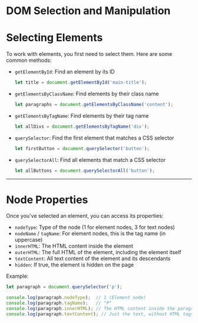 # DOM Selection and Manipulation

# Selecting Elements

To work with elements, you first need to select them. Here are some common methods:

- `getElementById`: Find an element by its ID  
  ```js
  let title = document.getElementById('main-title');
  ```

- `getElementsByClassName`: Find elements by their class name  
  ```js
  let paragraphs = document.getElementsByClassName('content');
  ```

- `getElementsByTagName`: Find elements by their tag name  
  ```js
  let allDivs = document.getElementsByTagName('div');
  ```

- `querySelector`: Find the first element that matches a CSS selector  
  ```js
  let firstButton = document.querySelector('button');
  ```

- `querySelectorAll`: Find all elements that match a CSS selector  
  ```js
  let allButtons = document.querySelectorAll('button');
  ```

---

# Node Properties

Once you've selected an element, you can access its properties:

- `nodeType`: Type of the node (1 for element nodes, 3 for text nodes)
- `nodeName` / `tagName`: For element nodes, this is the tag name (in uppercase)
- `innerHTML`: The HTML content inside the element
- `outerHTML`: The full HTML of the element, including the element itself
- `textContent`: All text content of the element and its descendants
- `hidden`: If true, the element is hidden on the page

Example:
```js
let paragraph = document.querySelector('p');

console.log(paragraph.nodeType);  // 1 (Element node)
console.log(paragraph.tagName);   // "P"
console.log(paragraph.innerHTML); // The HTML content inside the paragraph
console.log(paragraph.textContent); // Just the text, without HTML tags
```